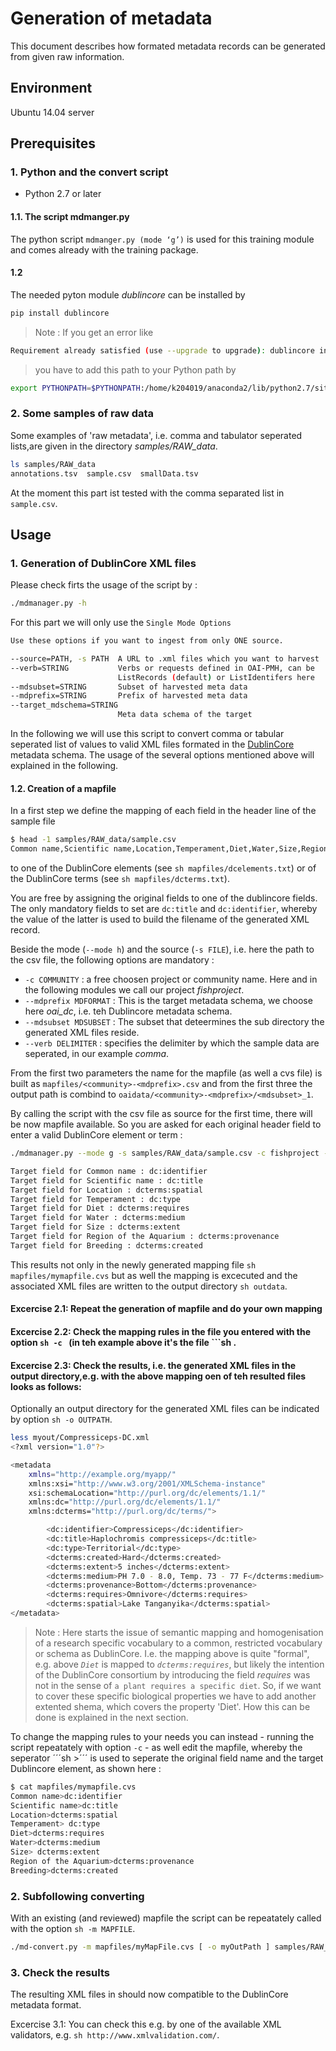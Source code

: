 # Generation of metadata
This document describes how formated metadata records can be generated from given raw information. 

## Environment
Ubuntu 14.04 server

## Prerequisites

### 1. Python and the convert script
* Python 2.7 or later
#### 1.1. The script mdmanger.py
The python script ```mdmanger.py (mode ‘g’)``` is used for this training module and comes already with the training package.
#### 1.2
The needed pyton module *dublincore* can be installed by
```sh
pip install dublincore
```
> Note : If you get an error like
```sh
Requirement already satisfied (use --upgrade to upgrade): dublincore in /home/xxx/anaconda2/lib/python2.7/site-packages
```
> you have to add this path to your Python path by
```sh
export PYTHONPATH=$PYTHONPATH:/home/k204019/anaconda2/lib/python2.7/site-packages/
```

### 2. Some samples of raw data
Some examples of 'raw metadata', i.e. comma and tabulator seperated lists,are given in the directory *samples/RAW_data*.
```sh
ls samples/RAW_data
annotations.tsv  sample.csv  smallData.tsv
```
At the moment this part ist tested with the comma separated list in ```sample.csv```.

## Usage

### 1. Generation of DublinCore XML files

Please check firts the usage of the script by :
```sh
./mdmanager.py -h
```
For this part we will only use the `Single Mode Options`
```sh
Use these options if you want to ingest from only ONE source.

--source=PATH, -s PATH  A URL to .xml files which you want to harvest
--verb=STRING           Verbs or requests defined in OAI-PMH, can be
                        ListRecords (default) or ListIdentifers here
--mdsubset=STRING       Subset of harvested meta data
--mdprefix=STRING       Prefix of harvested meta data
--target_mdschema=STRING
                        Meta data schema of the target
```

In the following we will use this script to convert comma or tabular seperated list of values to valid XML files formated in the [DublinCore](http://dublincore.org/) metadata schema. The usage of the several options mentioned above will explained in the following.

#### 1.2. Creation of a mapfile
In a first step we define the mapping of each field in the header line of the sample file
```sh
$ head -1 samples/RAW_data/sample.csv 
Common name,Scientific name,Location,Temperament,Diet,Water,Size,Region of the Aquarium,Breeding
```
to one of the DublinCore elements (see ```sh mapfiles/dcelements.txt```) or of the DublinCore terms (see ```sh mapfiles/dcterms.txt```).

You are free by assigning the original fields to one of the dublincore fields. The only mandatory fields to set are ```dc:title``` and ```dc:identifier```, whereby the value of the latter is used to build the filename of the generated XML record. 

Beside the mode (`--mode h`) and the source (`-s FILE`), i.e. here the path to the csv file, the following options are mandatory :
- ```-c COMMUNITY``` : a free choosen project or community name. Here and in the following modules we call our project *fishproject*.
- ```--mdprefix MDFORMAT``` : This is the target metadata schema, we choose here *oai_dc*, i.e. teh Dublincore metadata schema.
- ```--mdsubset MDSUBSET``` : The subset that deteermines the sub directory the generated XML files reside.
- ```--verb DELIMITER``` : specifies the delimiter by which the sample data are seperated, in our example *comma*.

From the first two parameters the name for the mapfile (as well a cvs file) is built as ```mapfiles/<community>-<mdprefix>.csv``` and from the first three the output path is combind to ```oaidata/<community>-<mdprefix>/<mdsubset>_1```.  

By calling the script with the csv file as source for the first time, there will be now mapfile available. So you are asked for each original header field to enter a valid DublinCore element or term :

```sh
./mdmanager.py --mode g -s samples/RAW_data/sample.csv -c fishproject --mdprefix oai_dc --mdsubset sample --verb comma

Target field for Common name : dc:identifier
Target field for Scientific name : dc:title
Target field for Location : dcterms:spatial
Target field for Temperament : dc:type
Target field for Diet : dcterms:requires
Target field for Water : dcterms:medium
Target field for Size : dcterms:extent
Target field for Region of the Aquarium : dcterms:provenance
Target field for Breeding : dcterms:created
```

This results not only in the newly generated mapping file ```sh mapfiles/mymapfile.cvs``` but as well the mapping is excecuted and the associated XML files are written to the output directory ```sh outdata```.

#### Excercise 2.1: Repeat the generation of mapfile and do your own mapping
#### Excercise 2.2: Check the mapping rules in the file you entered with the option ```sh -c ``` (in teh example above it's the file ```sh .
#### Excercise 2.3: Check the results, i.e. the generated XML files in the output directory,e.g. with the above mapping oen of teh resulted files looks as follows:

Optionally an output directory for the generated XML files can be indicated by option ```sh -o OUTPATH```.

```sh  
less myout/Compressiceps-DC.xml
<?xml version="1.0"?>

<metadata
    xmlns="http://example.org/myapp/"
    xmlns:xsi="http://www.w3.org/2001/XMLSchema-instance"
    xsi:schemaLocation="http://purl.org/dc/elements/1.1/"
    xmlns:dc="http://purl.org/dc/elements/1.1/"
    xmlns:dcterms="http://purl.org/dc/terms/">

        <dc:identifier>Compressiceps</dc:identifier>
        <dc:title>Haplochromis compressiceps</dc:title>
        <dc:type>Territorial</dc:type>
        <dcterms:created>Hard</dcterms:created>
        <dcterms:extent>5 inches</dcterms:extent>
        <dcterms:medium>PH 7.0 - 8.0, Temp. 73 - 77 F</dcterms:medium>
        <dcterms:provenance>Bottom</dcterms:provenance>
        <dcterms:requires>Omnivore</dcterms:requires>
        <dcterms:spatial>Lake Tanganyika</dcterms:spatial>
</metadata>
``` 

> Note : Here starts the issue of semantic mapping and 
> homogenisation of a research specific vocabulary to a common, 
> restricted vocabulary or schema as DublinCore. I.e. the mapping above is quite "formal", e.g. above *`Diet`* is mapped to *`dcterms:requires`*, but likely the intention of the DublinCore consortium by introducing the field *requires* was not in the sense of `a plant requires a specific diet`. So, if we want to cover these specific biological properties we have to add another extented shema, which covers the property 'Diet'. How this can be done is explained in the next section. 

To change the mapping rules to your needs you can instead - running the script repeatately with option ```-c``` - as well edit the mapfile, whereby the seperator ´´´sh >´´´ is used to seperate the original field name and the target Dublincore element, as shown here :

```sh 
$ cat mapfiles/mymapfile.cvs 
Common name>dc:identifier
Scientific name>dc:title
Location>dcterms:spatial
Temperament> dc:type
Diet>dcterms:requires
Water>dcterms:medium
Size> dcterms:extent
Region of the Aquarium>dcterms:provenance
Breeding>dcterms:created
```
 
### 2. Subfollowing converting
With an existing (and reviewed) mapfile the script can be repeatately called with the option ```sh -m MAPFILE```.

```sh
./md-convert.py -m mapfiles/myMapFile.cvs [ -o myOutPath ] samples/RAW_data/sample.csv
```

### 3. Check the results

The resulting XML files in should now compatible to the DublinCore metadata format.

Excercise 3.1: You can check this e.g. by one of the available XML validators, e.g. ```sh http://www.xmlvalidation.com/```.
